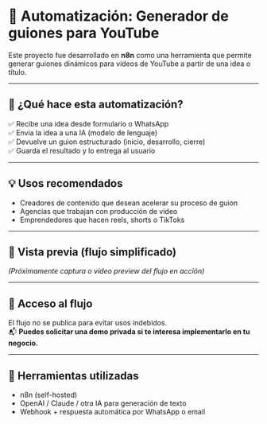 # 🧩 Automatización: Generador de guiones para YouTube

Este proyecto fue desarrollado en **n8n** como una herramienta que permite generar guiones dinámicos para videos de YouTube a partir de una idea o título.

---

## 🚀 ¿Qué hace esta automatización?

✅ Recibe una idea desde formulario o WhatsApp  
✅ Envia la idea a una IA (modelo de lenguaje)  
✅ Devuelve un guion estructurado (inicio, desarrollo, cierre)  
✅ Guarda el resultado y lo entrega al usuario

---

## 💡 Usos recomendados

- Creadores de contenido que desean acelerar su proceso de guion
- Agencias que trabajan con producción de video
- Emprendedores que hacen reels, shorts o TikToks

---

## 📸 Vista previa (flujo simplificado)

_(Próximamente captura o video preview del flujo en acción)_

---

## 🔐 Acceso al flujo

El flujo no se publica para evitar usos indebidos.  
📬 **Puedes solicitar una demo privada si te interesa implementarlo en tu negocio.**

---

## 🧠 Herramientas utilizadas

- n8n (self-hosted)
- OpenAI / Claude / otra IA para generación de texto
- Webhook + respuesta automática por WhatsApp o email

